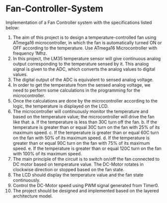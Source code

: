 # Fan-Controller-System
Implementation of a Fan Controller system with the specifications listed below: 

1. The aim of this project is to design a temperature-controlled fan using ATmega16 microcontroller, in which the fan is automatically turned ON or OFF according to the temperature. Use ATmega16 Microcontroller with frequency 1Mhz. 
2. In this project, the LM35 temperature sensor will give continuous analog output corresponding to the temperature sensed by it. This analog signal is given to the ADC, which converts the analog values to digital values. 
3. The digital output of the ADC is equivalent to sensed analog voltage. 
4. In order to get the temperature from the sensed analog voltage, we need to perform some calculations in the programming for the microcontroller. 
5. Once the calculations are done by the microcontroller according to the logic, the temperature is displayed on the LCD. 
6. The microcontroller will continuously monitor the temperature and based on the temperature value; the microcontroller will drive the fan like that: 
    a. If the temperature is less than 30C turn off the fan. 
    b. If the temperature is greater than or equal 30C turn on the fan with 25% of its maximum speed. 
    c. If the temperature is greater than or equal 60C turn on the fan with 50% of its maximum speed. 
    d. If the temperature is greater than or equal 90C turn on the fan with 75% of its maximum speed. 
    e. If the temperature is greater than or equal 120C turn on the fan with 100% of its maximum speed. 
7. The main principle of the circuit is to switch on/off the fan connected to DC motor based on temperature value. The DC-Motor rotates in clockwise direction or stopped based on the fan state. 
8. The LCD should display the temperature value and the fan state continuously.
9. Control the DC-Motor speed using PWM signal generated from Timer0. 
10. The project should be designed and implemented based on the layered architecture model.
